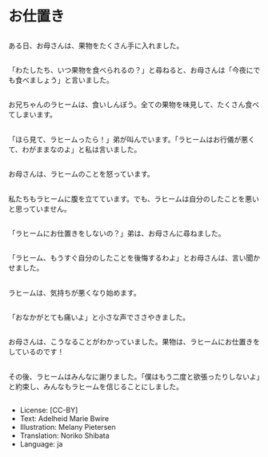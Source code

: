 # お仕置き

##
ある日、お母さんは、果物をたくさん手に入れました。

##
「わたしたち、いつ果物を食べられるの？」と尋ねると、お母さんは「今夜にでも食べましょう」と言いました。

##
お兄ちゃんのラヒームは、食いしんぼう。全ての果物を味見して、たくさん食べてしまいます。

##
「ほら見て、ラヒームったら！」弟が叫んでいます。「ラヒームはお行儀が悪くて、わがままなのよ」と私は言いました。

##
お母さんは、ラヒームのことを怒っています。

##
私たちもラヒームに腹を立てています。でも、ラヒームは自分のしたことを悪いと思っていません。

##
「ラヒームにお仕置きをしないの？」弟は、お母さんに尋ねました。

##
「ラヒーム、もうすぐ自分のしたことを後悔するわよ」とお母さんは、言い聞かせました。

##
ラヒームは、気持ちが悪くなり始めます。

##
「おなかがとても痛いよ」と小さな声でささやきました。

##
お母さんは、こうなることがわかっていました。果物は、ラヒームにお仕置きをしているのです！

##
その後、ラヒームはみんなに謝りました。「僕はもう二度と欲張ったりしないよ」と約束し、みんなもラヒームを信じることにしました。

##
* License: [CC-BY]
* Text: Adelheid Marie Bwire
* Illustration: Melany Pietersen
* Translation: Noriko Shibata
* Language: ja
